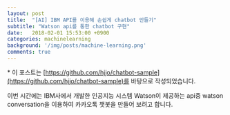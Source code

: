 ```yaml
---
layout: post
title:  "[AI] IBM API를 이용해 손쉽게 chatbot 만들기"
subtitle: "Watson api를 통한 chatbot 구현"
date:   2018-02-01 15:53:00 +0900
categories: machinelearning
background: '/img/posts/machine-learning.png'
comments: true
---
```

\* 이 포스트는 [https://github.com/hjjo/chatbot-sample](https://github.com/hjjo/chatbot-sample)를 바탕으로 작성되었습니다.

이번 시간에는 IBM사에서 개발한 인공지능 시스템 Watson이 제공하는 api중 watson conversation을 이용하여 카카오톡 챗봇을 만들어 보려고 합니다.  
